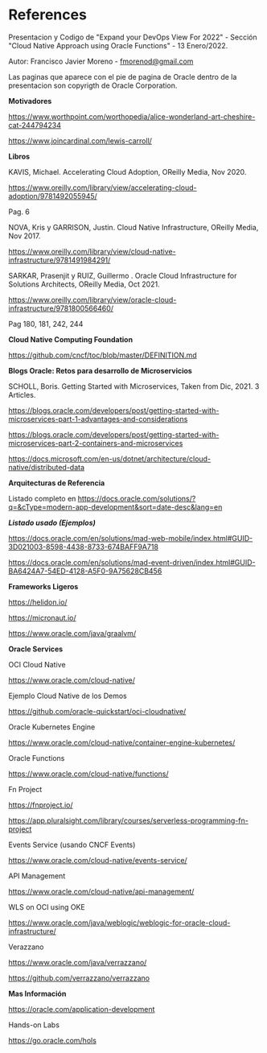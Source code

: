 # References
Presentacion y Codigo de "Expand your DevOps View For 2022"  - Sección "Cloud Native Approach using Oracle Functions" - 13 Enero/2022.

Autor: Francisco Javier Moreno - fmorenod@gmail.com

Las paginas que aparece con el pie de pagina de Oracle dentro de la presentacion son copyrigth de Oracle Corporation.

**Motivadores**

https://www.worthpoint.com/worthopedia/alice-wonderland-art-cheshire-cat-244794234

https://www.joincardinal.com/lewis-carroll/

**Libros**

KAVIS, Michael. Accelerating Cloud Adoption, OReilly Media, Nov 2020.

https://www.oreilly.com/library/view/accelerating-cloud-adoption/9781492055945/

Pag. 6

NOVA, Kris y GARRISON, Justin. Cloud Native Infrastructure, OReilly Media, Nov 2017.

https://www.oreilly.com/library/view/cloud-native-infrastructure/9781491984291/


SARKAR, Prasenjit y RUIZ, Guillermo . Oracle Cloud Infrastructure for Solutions Architects, OReilly Media, Oct 2021.

https://www.oreilly.com/library/view/oracle-cloud-infrastructure/9781800566460/

Pag 180, 181, 242, 244

**Cloud Native Computing Foundation**

https://github.com/cncf/toc/blob/master/DEFINITION.md

**Blogs Oracle: Retos para desarrollo de Microservicios**

SCHOLL, Boris. Getting Started with Microservices, Taken from Dic, 2021. 3 Articles.

https://blogs.oracle.com/developers/post/getting-started-with-microservices-part-1-advantages-and-considerations

https://blogs.oracle.com/developers/post/getting-started-with-microservices-part-2-containers-and-microservices

https://docs.microsoft.com/en-us/dotnet/architecture/cloud-native/distributed-data


**Arquitecturas de Referencia**

Listado completo en
https://docs.oracle.com/solutions/?q=&cType=modern-app-development&sort=date-desc&lang=en

***Listado usado (Ejemplos)***

https://docs.oracle.com/en/solutions/mad-web-mobile/index.html#GUID-3D021003-8598-4438-8733-674BAFF9A718

https://docs.oracle.com/en/solutions/mad-event-driven/index.html#GUID-BA6424A7-54ED-4128-A5F0-9A75628CB456


**Frameworks Ligeros**

https://helidon.io/

https://micronaut.io/

https://www.oracle.com/java/graalvm/


**Oracle Services**

OCI Cloud Native

https://www.oracle.com/cloud-native/

Ejemplo Cloud Native de los Demos

https://github.com/oracle-quickstart/oci-cloudnative/

Oracle Kubernetes Engine

https://www.oracle.com/cloud-native/container-engine-kubernetes/

Oracle Functions

https://www.oracle.com/cloud-native/functions/

Fn Project

https://fnproject.io/

https://app.pluralsight.com/library/courses/serverless-programming-fn-project

Events Service (usando CNCF Events)

https://www.oracle.com/cloud-native/events-service/

API Management

https://www.oracle.com/cloud-native/api-management/

WLS on OCI using OKE

https://www.oracle.com/java/weblogic/weblogic-for-oracle-cloud-infrastructure/

Verazzano

https://www.oracle.com/java/verrazzano/

https://github.com/verrazzano/verrazzano

**Mas Información**

https://oracle.com/application-development

Hands-on Labs

https://go.oracle.com/hols
